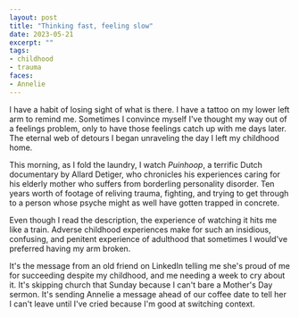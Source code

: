 ```yaml
---
layout: post
title: "Thinking fast, feeling slow"
date: 2023-05-21
excerpt: ""
tags:
- childhood
- trauma
faces:
- Annelie
---
```

I have a habit of losing sight of what is there. I have a tattoo on my lower left arm to remind me. Sometimes I convince myself I've thought my way out of a feelings problem, only to have those feelings catch up with me days later. The eternal web of detours I began unraveling the day I left my childhood home. 

This morning, as I fold the laundry, I watch _Puinhoop_, a terrific Dutch documentary by Allard Detiger, who chronicles his experiences caring for his elderly mother who suffers from borderling personality disorder. Ten years worth of footage of reliving trauma, fighting, and trying to get through to a person whose psyche might as well have gotten trapped in concrete. 

Even though I read the description, the experience of watching it hits me like a train. Adverse childhood experiences make for such an insidious, confusing, and penitent experience of adulthood that sometimes I would've preferred having my arm broken.


It's the message from an old friend on LinkedIn telling me she's proud of me for succeeding despite my childhood, and me needing a week to cry about it. It's skipping church that Sunday because I can't bare a Mother's Day sermon. It's sending Annelie a message ahead of our coffee date to tell her I can't leave until I've cried because I'm good at switching context.